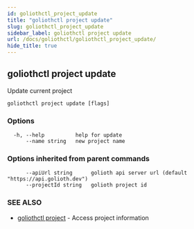 ```yaml
---
id: goliothctl_project_update
title: "goliothctl project update"
slug: goliothctl_project_update
sidebar_label: goliothctl project update
url: /docs/goliothctl/goliothctl_project_update/
hide_title: true
---
```

## goliothctl project update

Update current project

```
goliothctl project update [flags]
```

### Options

```
  -h, --help          help for update
      --name string   new project name
```

### Options inherited from parent commands

```
      --apiUrl string      golioth api server url (default "https://api.golioth.dev")
      --projectId string   golioth project id
```

### SEE ALSO

* [goliothctl project](/docs/goliothctl/goliothctl_project/)	 - Access project information


